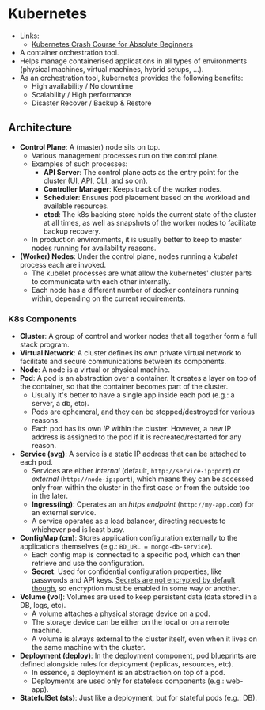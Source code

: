 # Kubernetes

- Links:
  - [Kubernetes Crash Course for Absolute Beginners](https://www.youtube.com/watch?v=s_o8dwzRlu4)
- A container orchestration tool.
- Helps manage containerised applications in all types of environments (physical machines, virtual machines, hybrid setups, ...).
- As an orchestration tool, kubernetes provides the following benefits:
  - High availability / No downtime
  - Scalability / High performance
  - Disaster Recover / Backup & Restore

## Architecture

- **Control Plane**: A (master) node sits on top.
  - Various management processes run on the control plane.
  - Examples of such processes:
    - **API Server**: The control plane acts as the entry point for the cluster (UI, API, CLI, and so on).
    - **Controller Manager**: Keeps track of the worker nodes.
    - **Scheduler**: Ensures pod placement based on the workload and available resources.
    - **etcd**: The k8s backing store holds the current state of the cluster at all times, as well as snapshots of the worker nodes to facilitate backup recovery.
  - In production environments, it is usually better to keep to master nodes running for availability reasons.
- **(Worker) Nodes**: Under the control plane, nodes running a *kubelet* process each are invoked.
  - The kubelet processes are what allow the kubernetes' cluster parts to communicate with each other internally.
  - Each node has a different number of docker containers running within, depending on the current requirements.

### K8s Components

- **Cluster**: A group of control and worker nodes that all together form a full stack program.
- **Virtual Network**: A cluster defines its own private virtual network to facilitate and secure communications between its components.
- **Node**: A node is a virtual or physical machine.
- **Pod**: A pod is an abstraction over a container. It creates a layer on top of the container, so that the container becomes part of the cluster.
  - Usually it's better to have a single app inside each pod (e.g.: a server, a db, etc).
  - Pods are ephemeral, and they can be stopped/destroyed for various reasons.
  - Each pod has its own *IP* within the cluster. However, a new IP address is assigned to the pod if it is recreated/restarted for any reason.
- **Service (svg)**: A service is a static IP address that can be attached to each pod.
  - Services are either *internal* (default, `http://service-ip:port`) or *external* (`http://node-ip:port`), which means they can be accessed only from within the cluster in the first case or from the outside too in the later.
  - **Ingress(ing)**: Operates an an *https endpoint* (`http://my-app.com`) for an external service.
  - A service operates as a load balancer, directing requests to whichever pod is least busy.
- **ConfigMap (cm)**: Stores application configuration externally to the applications themselves (e.g.: `BD_URL = mongo-db-service`).
  - Each config map is connected to a specific pod, which can then retrieve and use the configuration.
  - **Secret**: Used for confidential configuration properties, like passwords and API keys. [Secrets are not encrypted by default though](https://kubernetes.io/docs/concepts/configuration/secret/), so encryption must be enabled in some way or another.
- **Volume (vol)**: Volumes are used to keep persistent data (data stored in a DB, logs, etc).
  - A volume attaches a physical storage device on a pod.
  - The storage device can be either on the local or on a remote machine.
  - A volume is always external to the cluster itself, even when it lives on the same machine with the cluster.
- **Deployment (deploy)**: In the deployment component, pod blueprints are defined alongside rules for deployment (replicas, resources, etc).
  - In essence, a deployment is an abstraction on top of a pod.
  - Deployments are used only for stateless components (e.g.: web-app).
- **StatefulSet (sts)**: Just like a deployment, but for stateful pods (e.g.: DB).
